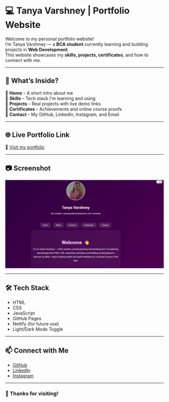 # 💻 Tanya Varshney | Portfolio Website

Welcome to my personal portfolio website!  
I’m Tanya Varshney — a **BCA student** currently learning and building projects in **Web Development**.  
This website showcases my **skills, projects, certificates**, and how to connect with me.

---

## 🚀 What’s Inside?

🔹 **Home** – A short intro about me  
🔹 **Skills** – Tech stack I'm learning and using  
🔹 **Projects** – Real projects with live demo links  
🔹 **Certificates** – Achievements and online course proofs  
🔹 **Contact** – My GitHub, LinkedIn, Instagram, and Email  

---

## 🌐 Live Portfolio Link

🔗 [Visit my portfolio](
https://tanyav-rshney.github.io/Portfolio/)  

---

## 📷 Screenshot

![Portfolio Screenshot](screenshot.png)

---

## 🛠️ Tech Stack

- HTML
- CSS
- JavaScript
- GitHub Pages
- Netlify (for future use)
- Light/Dark Mode Toggle

---

## 📫 Connect with Me

- [GitHub](https://github.com/Tanyav-rshney)
- [LinkedIn](https://www.linkedin.com/in/tanya-varshney-069839348/)
- [Instagram](https://www.instagram.com/tanyav_rshney102/)


---

### 💖 Thanks for visiting!

